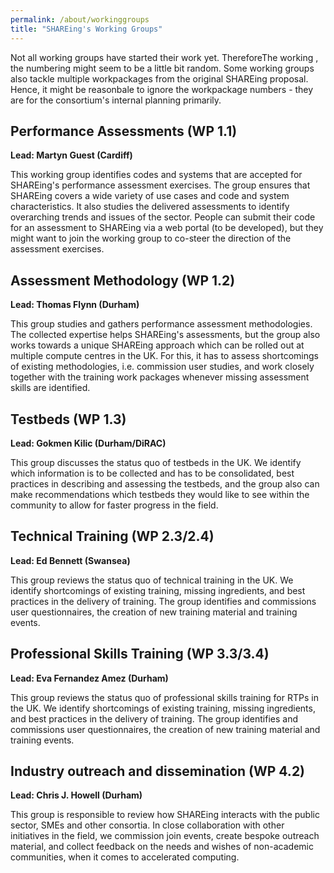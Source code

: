 ```yaml
---
permalink: /about/workinggroups
title: "SHAREing's Working Groups"
---
```



Not all working groups have started their work yet. 
ThereforeThe working , the numbering might seem to be a little bit random.
Some working groups also tackle multiple workpackages from the original SHAREing proposal.
Hence, it might be reasonbale to ignore the workpackage numbers - they are for the consortium's internal planning primarily.


## Performance Assessments (WP 1.1)

**Lead: Martyn Guest (Cardiff)**

This working group identifies codes and systems that are accepted for SHAREing's performance assessment exercises.
The group ensures that SHAREing covers a wide variety of use cases and code and system characteristics.
It also studies the delivered assessments to identify overarching trends and issues of the sector.
People can submit their code for an assessment to SHAREing via a web portal (to be developed), but they might want to join the working group to co-steer the direction of the assessment exercises.  


## Assessment Methodology (WP 1.2)

**Lead: Thomas Flynn (Durham)**

This group studies and gathers performance assessment methodologies.
The collected expertise helps SHAREing's assessments, but the group also works towards a unique SHAREing approach which can be rolled out at multiple compute centres in the UK.
For this, it has to assess shortcomings of existing methodologies, i.e. commission user studies, and work closely together with the training work packages whenever missing assessment skills are identified.


## Testbeds (WP 1.3)

**Lead: Gokmen Kilic (Durham/DiRAC)**

This group discusses the status quo of testbeds in the UK.
We identify which information is to be collected and has to be consolidated, best practices in describing and assessing the testbeds, and the group also can make recommendations which testbeds they would like to see within the community to allow for faster progress in the field.



## Technical Training (WP 2.3/2.4)

**Lead: Ed Bennett (Swansea)**

This group reviews the status quo of technical training in the UK.
We identify shortcomings of existing training, missing ingredients, and best practices in the delivery of training.
The group identifies and commissions user questionnaires, the creation of new training material and training events.


## Professional Skills Training (WP 3.3/3.4)

**Lead: Eva Fernandez Amez (Durham)**

This group reviews the status quo of professional skills training for RTPs in the UK.
We identify shortcomings of existing training, missing ingredients, and best practices in the delivery of training.
The group identifies and commissions user questionnaires, the creation of new training material and training events.


## Industry outreach and dissemination (WP 4.2)

**Lead: Chris J. Howell (Durham)**

This group is responsible to review how SHAREing interacts with the public sector, SMEs and other consortia.
In close collaboration with other initiatives in the field, we commission join events, create bespoke outreach material, and collect feedback on the needs and wishes of non-academic communities, when it comes to accelerated computing.



